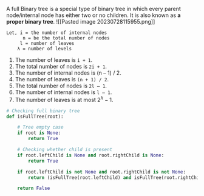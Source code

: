 A full Binary tree is a special type of binary tree in which every parent node/internal node has either two or no children. It is also known as **a proper binary tree**.
![[Pasted image 20230728115955.png]]
```
Let, i = the number of internal nodes
      n = be the total number of nodes
     l = number of leaves
    λ = number of levels
```
1. The number of leaves is `i + 1`.
2. The total number of nodes is `2i + 1`.
3. The number of internal nodes is (n – 1) / 2.
4. The number of leaves is `(n + 1) / 2`.
5. The total number of nodes is `2l – 1`.
6. The number of internal nodes is `l – 1`.
7. The number of leaves is at most $2^λ - 1$.

```python
# Checking full binary tree
def isFullTree(root):

    # Tree empty case
    if root is None:
        return True

    # Checking whether child is present
    if root.leftChild is None and root.rightChild is None:
        return True

    if root.leftChild is not None and root.rightChild is not None:
        return (isFullTree(root.leftChild) and isFullTree(root.rightChild))

    return False
```